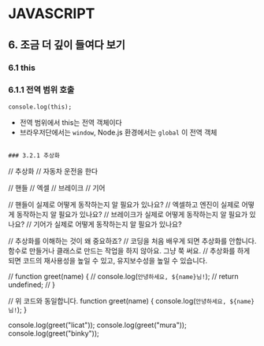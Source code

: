 JAVASCRIPT
======================
## 6. 조금 더 깊이 들여다 보기
### 6.1 this
### 6.1.1 전역 범위 호출
```
console.log(this);
```
* 전역 범위에서 this는 전역 객체이다
* 브라우저단에서는 `window`, Node.js 환경에서는 `global` 이 전역 객체
```

### 3.2.1 추상화
```
// 추상화
// 자동차 운전을 한다

// 핸들
// 엑셀
// 브레이크
// 기어

// 핸들이 실제로 어떻게 동작하는지 알 필요가 있나요?
// 엑셀하고 엔진이 실제로 어떻게 동작하는지 알 필요가 있나요?
// 브레이크가 실제로 어떻게 동작하는지 알 필요가 있나요?
// 기어가 실제로 어떻게 동작하는지 알 필요가 있나요?

// 추상화를 이해하는 것이 왜 중요하죠?
// 코딩을 처음 배우게 되면 추상화를 안합니다. 함수로 만들거나 클래스로 만드는 작업을 하지 않아요. 그냥 쭉 써요.
// 추상화를 하게 되면 코드의 재사용성을 높일 수 있고, 유지보수성을 높일 수 있습니다.

// function greet(name) {
//     console.log(`안녕하세요, ${name}님!`);
//     return undefined;
// }

// 위 코드와 동일합니다.
function greet(name) {
    console.log(`안녕하세요, ${name}님!`);
}

console.log(greet("licat"));
console.log(greet("mura"));
console.log(greet("binky"));
```
